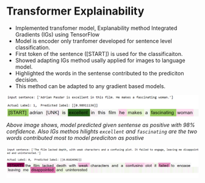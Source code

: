 # Transformer Explainability

- Implemented transfomer model, Explanability method Integrated Gradients (IGs) using TensorFlow
- Model is encoder only tranfomer developed for sentence level classification.
- First token of the sentence (\[START\]) is used for the classificaiton.
- Showed adapting IGs method usally applied for images to language model.
- Highlighted the words in the sentense contributed to the prediciton decision.
- This method can be adapted to any gradient based models.

  
![positive_explanation](images/positive_explanation.png)
<i>Above image shows, model predicted given sentense as positive with 98% confidence. Also IGs methos hilights `excellent` and `fascinating` are the two words contributed most to model prediciton as postive</i>
<br><br>
![negative_explanation](images/negative_explanation.png)

